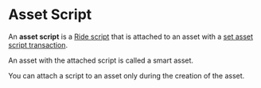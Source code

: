 # Asset Script

An **asset script** is a [Ride script](/en/ride/script) that is attached to an asset with a [set asset script transaction](/en/blockchain/transaction-type/set-asset-script-transaction).

An asset with the attached script is called a smart asset.

You can attach a script to an asset only during the creation of the asset.
